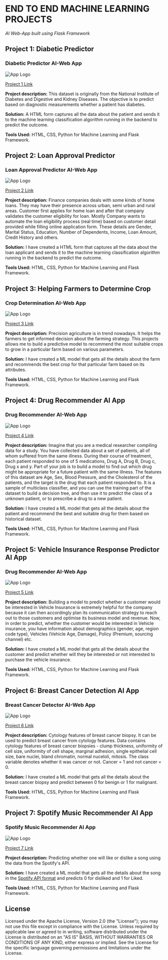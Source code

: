 # END TO END MACHINE LEARNING PROJECTS
*AI Web-App built using Flask Framework*

## Project 1: Diabetic Predictor

### Diabetic Predictor AI-Web App

![App Logo](https://github.com/drdataSpp/Spp-End2End-ML-Projects/blob/master/Diabetes%20Predictor%20App.gif)

[Project 1 Link](https://github.com/drdataSpp/ML-App1-Diabetes-Predictor)

**Project description:** This dataset is originally from the National Institute of Diabetes and Digestive and Kidney Diseases. The objective is to predict based on diagnostic measurements whether a patient has diabetes.

**Solution:** A HTML form captures all the data about the patient and sends it to the machine learning classification algorithm running in the backend to predict the outcome.

**Tools Used:** HTML, CSS, Python for Machine Learning and Flask Framework.

## Project 2: Loan Approval Predictor

### Loan Approval Predictor AI-Web App

![App Logo](https://github.com/drdataSpp/Spp-End2End-ML-Projects/blob/master/Loan%20Predictor%20App.gif)

[Project 2 Link](https://github.com/drdataSpp/ML-App2-Loan-Approval-Predictor)

**Project description:** Finance companies deals with some kinds of home loans. They may have their presence across urban, semi urban and rural areas. Customer first applies for home loan and after that company validates the customer eligibility for loan. Mostly Company wants to automate the loan eligibility process (real time) based on customer detail provided while filling online application form. These details are Gender, Marital Status, Education, Number of Dependents, Income, Loan Amount, Credit History and others.

**Solution:** I have created a HTML form that captures all the data about the loan applicant and sends it to the machine learning classification algorithm running in the backend to predict the outcome.

**Tools Used:** HTML, CSS, Python for Machine Learning and Flask Framework.

## Project 3: Helping Farmers to Determine Crop

### Crop Determination AI-Web App

![App Logo](https://github.com/drdataSpp/Spp-End2End-ML-Projects/blob/master/Crop%20Recommender%20App.gif)

[Project 3 Link](https://github.com/drdataSpp/ML-App3-Crop-Determining-AI-App)

**Project description:** Precision agriculture is in trend nowadays. It helps the farmers to get informed decision about the farming strategy. This projects allows me to build a predictive model to recommend the most suitable crops to grow in a particular farm based on various parameters.

**Solution:** I have created a ML model that gets all the details about the farm and recommends the best crop for that particular farm based on its attributes.

**Tools Used:** HTML, CSS, Python for Machine Learning and Flask Framework.

## Project 4: Drug Recommender AI App

### Drug Recommender AI-Web App

![App Logo](https://github.com/drdataSpp/Spp-End2End-ML-Projects/blob/master/Drug%20Recommender%20App.gif)

[Project 4 Link](https://github.com/drdataSpp/ML-App4-Drug-Recommender-AI-App)

**Project description:** Imagine that you are a medical researcher compiling data for a study. You have collected data about a set of patients, all of whom suffered from the same illness. During their course of treatment, each patient responded to one of 5 medications, Drug A, Drug B, Drug c, Drug x and y. Part of your job is to build a model to find out which drug might be appropriate for a future patient with the same illness. The features of this dataset are Age, Sex, Blood Pressure, and the Cholesterol of the patients, and the target is the drug that each patient responded to. It is a sample of multiclass classifier, and you can use the training part of the dataset to build a decision tree, and then use it to predict the class of a unknown patient, or to prescribe a drug to a new patient.

**Solution:** I have created a ML model that gets all the details about the patient and recommend the best and suitable drug for them based on historical dataset.

**Tools Used:** HTML, CSS, Python for Machine Learning and Flask Framework.

## Project 5: Vehicle Insurance Response Predictor AI App

### Drug Recommender AI-Web App

![App Logo](https://github.com/drdataSpp/Spp-End2End-ML-Projects/blob/master/Vehicle%20Ins%20Response%20Predictor%20App.gif)

[Project 5 Link](https://github.com/drdataSpp/ML-App5-Insurance-Response-Predictor-AI-App)

**Project description:** Building a model to predict whether a customer would be interested in Vehicle Insurance is extremely helpful for the company because it can then accordingly plan its communication strategy to reach out to those customers and optimise its business model and revenue. Now, in order to predict, whether the customer would be interested in Vehicle insurance, you have information about demographics (gender, age, region code type), Vehicles (Vehicle Age, Damage), Policy (Premium, sourcing channel) etc.

**Solution:** I have created a ML model that gets all the details about the customer and predict whether will they be interested or not interested to purchase the vehicle insurance.

**Tools Used:** HTML, CSS, Python for Machine Learning and Flask Framework.


## Project 6: Breast Cancer Detection AI App

### Breast Cancer Detector AI-Web App

![App Logo](https://github.com/drdataSpp/ML-App6-Breast-Cancer-Detector/blob/master/breast-cancer-app.gif)

[Project 6 Link](https://github.com/drdataSpp/ML-App6-Breast-Cancer-Detector)

**Project description:** Cytology features of breast cancer biopsy. It can be used to predict breast cancer from cytology features. Data contains cytology features of breast cancer biopsies - clump thickness, uniformity of cell size, uniformity of cell shape, marginal adhesion, single epithelial cell size, bare nuclei, bland chromatin, normal nuceloli, mitosis. The class variable denotes whether it was cancer or not. Cancer = 1 and not cancer = 0.

**Solution:** I have created a ML model that gets all the details about the breast cancer biopsy and predict between 0 for benign or 1 for malignant.

**Tools Used:** HTML, CSS, Python for Machine Learning and Flask Framework.


## Project 7: Spotify Music Recommender AI App

### Spotify Music Recommender AI App

![App Logo](https://github.com/drdataSpp/Spp-End2End-ML-Projects/blob/master/Music-Recommender-App.gif)

[Project 7 Link](https://github.com/drdataSpp/ML-App7-Spotify-Music-Recommender-API)

**Project description:** Predicting whether one will like or dislike a song using the data from the Spotify's API.

**Solution:** I have created a ML model that gets all the details about the song in the [Spotify API format](https://developer.spotify.com/documentation/web-api/) and predicts 0 for disliked and 1 for Liked.

**Tools Used:** HTML, CSS, Python for Machine Learning and Flask Framework.


## License
Licensed under the Apache License, Version 2.0 (the "License"); you may not use this file except in compliance with the License. Unless required by applicable law or agreed to in writing, software distributed under the License is distributed on an "AS IS" BASIS, WITHOUT WARRANTIES OR CONDITIONS OF ANY KIND, either express or implied. See the License for the specific language governing permissions and limitations under the License.
